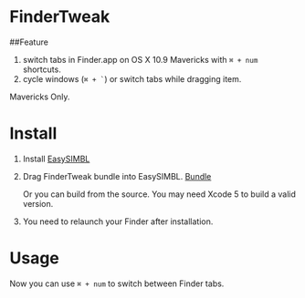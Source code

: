 FinderTweak
==================

##Feature

1. switch tabs in Finder.app on OS X 10.9 Mavericks with `⌘ + num` shortcuts.
2. cycle windows (`` ⌘ + ` ``) or switch tabs while dragging item.

Mavericks Only.

# Install

1. Install [EasySIMBL](https://github.com/norio-nomura/EasySIMBL/)
2. Drag FinderTweak bundle into EasySIMBL. [Bundle](http://cl.ly/333l2A472L3I)
	
	Or you can build from the source. You may need Xcode 5 to build a valid version.
	
3. You need to relaunch your Finder after installation.
	
# Usage
Now you can use `⌘ + num` to switch between Finder tabs.
